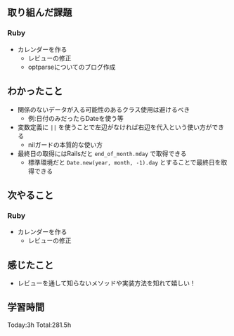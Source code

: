 ## 取り組んだ課題
### Ruby
- カレンダーを作る
  - レビューの修正
  - optparseについてのブログ作成
## わかったこと
- 関係のないデータが入る可能性のあるクラス使用は避けるべき
  - 例:日付のみだったらDateを使う等
- 変数定義に `||` を使うことで左辺がなければ右辺を代入という使い方ができる
  - nilガードの本質的な使い方
- 最終日の取得にはRailsだと `end_of_month.mday` で取得できる
  - 標準環境だと `Date.new(year, month, -1).day` とすることで最終日を取得できる
## 次やること
### Ruby
- カレンダーを作る
  - レビューの修正
## 感じたこと
- レビューを通して知らないメソッドや実装方法を知れて嬉しい！
## 学習時間
Today:3h Total:281.5h